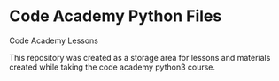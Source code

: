 # Code Academy Python Files
Code Academy Lessons

This repository was created as a storage area for lessons and materials created while taking the code academy python3 course.
